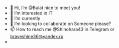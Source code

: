 - 👋 Hi, I’m @Bulat nice to meet you!
- 👀 I’m interested in IT
- 🌱 I’m currently
- 💞️ I’m looking to collaborate on Someone please?
- 📫 How to reach me @Shinohara43 in Telegram or braveshine36@yandex.ru
-  
<!---
ShineBulate/ShineBulate is a ✨ special ✨ repository because its `README.md` (this file) appears on your GitHub profile.
You can click the Preview link to take a look at your changes.
--->
